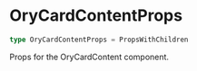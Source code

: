 # OryCardContentProps

```ts
type OryCardContentProps = PropsWithChildren
```

Props for the OryCardContent component.
